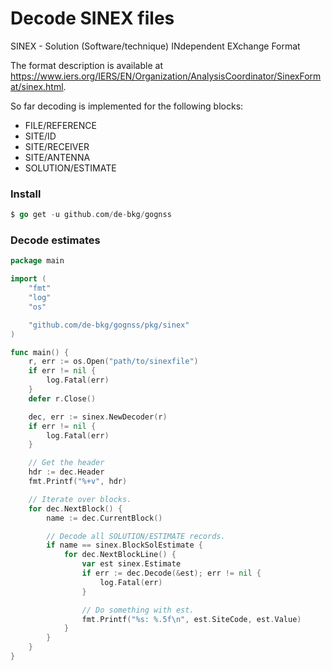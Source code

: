 # Decode SINEX files

SINEX - Solution (Software/technique) INdependent EXchange Format

The format description is available at https://www.iers.org/IERS/EN/Organization/AnalysisCoordinator/SinexFormat/sinex.html.

So far decoding is implemented for the following blocks:
- FILE/REFERENCE
- SITE/ID
- SITE/RECEIVER
- SITE/ANTENNA
- SOLUTION/ESTIMATE

### Install
```go
$ go get -u github.com/de-bkg/gognss
```

### Decode estimates
```go
package main

import (
	"fmt"
	"log"
	"os"

	"github.com/de-bkg/gognss/pkg/sinex"
)

func main() {
	r, err := os.Open("path/to/sinexfile")
	if err != nil {
		log.Fatal(err)
	}
	defer r.Close()

	dec, err := sinex.NewDecoder(r)
	if err != nil {
		log.Fatal(err)
	}

	// Get the header
	hdr := dec.Header
	fmt.Printf("%+v", hdr)

	// Iterate over blocks.
	for dec.NextBlock() {
		name := dec.CurrentBlock()

		// Decode all SOLUTION/ESTIMATE records.
		if name == sinex.BlockSolEstimate {
			for dec.NextBlockLine() {
				var est sinex.Estimate
				if err := dec.Decode(&est); err != nil {
					log.Fatal(err)
				}

				// Do something with est.
				fmt.Printf("%s: %.5f\n", est.SiteCode, est.Value)
			}
		}
	}
}
```